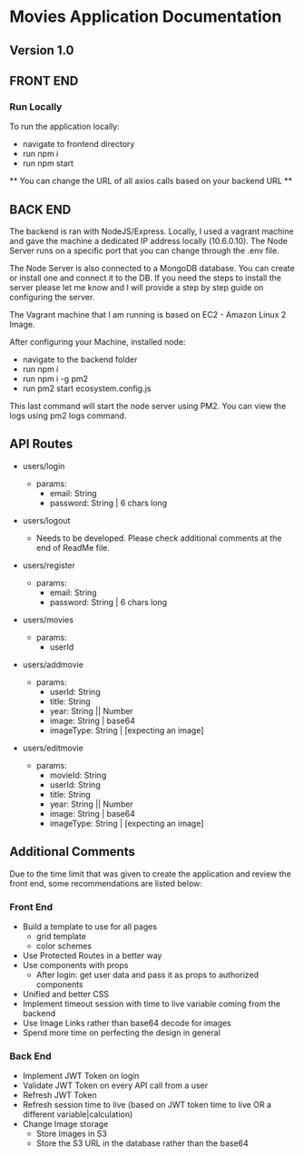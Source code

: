# Movies Application Documentation
## Version 1.0

## FRONT END

### Run Locally

To run the application locally:
- navigate to frontend directory
- run npm i
- run npm start

** You can change the URL of all axios calls based on your backend URL **

## BACK END

The backend is ran with NodeJS/Express.
Locally, I used a vagrant machine and gave the machine a dedicated IP address locally (10.6.0.10).
The Node Server runs on a specific port that you can change through the .env file.

The Node Server is also connected to a MongoDB database. You can create or install one and connect it to the DB.
If you need the steps to install the server please let me know and I will provide a step by step guide on configuring the server.

The Vagrant machine that I am running is based on EC2 - Amazon Linux 2 Image.

After configuring your Machine, installed node:
- navigate to the backend folder
- run npm i
- run npm i -g pm2
- run pm2 start ecosystem.config.js

This last command will start the node server using PM2.
You can view the logs using pm2 logs command.

## API Routes

- users/login
    - params:
        - email: String
        - password: String | 6 chars long

- users/logout
    - Needs to be developed. Please check additional comments at the end of ReadMe file.

- users/register
    - params:
        - email: String
        - password: String | 6 chars long

- users/movies
    - params:
        - userId

- users/addmovie
    - params:
        - userId: String
        - title: String
        - year: String || Number
        - image: String | base64
        - imageType: String | [expecting an image]

- users/editmovie
    - params:
        - movieId: String
        - userId: String
        - title: String
        - year: String || Number
        - image: String | base64
        - imageType: String | [expecting an image]

## Additional Comments

Due to the time limit that was given to create the application and review the front end, some recommendations are listed below:

### Front End
- Build a template to use for all pages
    - grid template
    - color schemes
- Use Protected Routes in a better way
- Use components with props
    - After login: get user data and pass it as props to authorized components
- Unified and better CSS
- Implement timeout session with time to live variable coming from the backend
- Use Image Links rather than base64 decode for images
- Spend more time on perfecting the design in general

### Back End

- Implement JWT Token on login
- Validate JWT Token on every API call from a user
- Refresh JWT Token
- Refresh session time to live (based on JWT token time to live OR a different variable|calculation)
- Change Image storage
    - Store Images in S3
    - Store the S3 URL in the database rather than the base64
